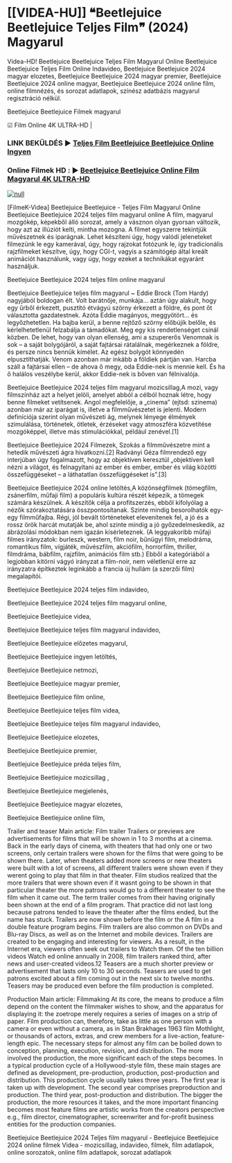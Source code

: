 # [[VIDEA-HU]] ❝Beetlejuice Beetlejuice Teljes Film❞ (2024) Magyarul




Videa-HD! Beetlejuice Beetlejuice Teljes Film Magyarul Online Beetlejuice Beetlejuice Teljes Film Online Indavideo, Beetlejuice Beetlejuice 2024 magyar elozetes, Beetlejuice Beetlejuice 2024 magyar premier, Beetlejuice Beetlejuice 2024 online magyar, Beetlejuice Beetlejuice 2024 online film, online filmnézés, és sorozat adatlapok, színész adatbázis magyarul regisztráció nélkül.

Beetlejuice Beetlejuice Filmek magyarul

☑ Film Online 4K ULTRA-HD |

### LINK BEKÜLDÉS ▶️ [Teljes Film Beetlejuice Beetlejuice Online Ingyen](https://t.co/jH6vM2ko1E)

### Online Filmek HD : ▶️ [Beetlejuice Beetlejuice Online Film Magyarul 4K ULTRA-HD](https://t.co/jH6vM2ko1E)

[![null](https://static.wixstatic.com/media/855a25_043b5abeb4ae4d35ac003198e7fe56ed~mv2.gif)](https://t.co/jH6vM2ko1E)

[FilmeK-Videa] Beetlejuice Beetlejuice - Teljes Film Magyarul Online
Beetlejuice Beetlejuice 2024 teljes film magyarul online A film, magyarul mozgókép, képekből álló sorozat, amely a vásznon olyan gyorsan változik, hogy azt az illúziót kelti, mintha mozogna. A filmet egyszerre tekintjük művészetnek és iparágnak. Lehet készíteni úgy, hogy valódi jeleneteket filmezünk le egy kamerával, úgy, hogy rajzokat fotózunk le, így tradicionális rajzfilmeket készítve, úgy, hogy CGI-t, vagyis a számítógép által kreált animációt használunk, vagy úgy, hogy ezeket a technikákat egyaránt használjuk.

Beetlejuice Beetlejuice 2024 teljes film online magyarul

Beetlejuice Beetlejuice teljes film magyarul ~ Eddie Brock (Tom Hardy) nagyjából boldogan élt. Volt barátnője, munkája… aztán úgy alakult, hogy egy űrből érkezett, pusztító étvágyú szörny érkezett a földre, és pont őt választotta gazdatestnek. Azóta Eddie magányos, meggyötört… és legyőzhetetlen. Ha bajba kerül, a benne rejtőző szörny előbújik belőle, és kérlelhetetlenül felzabálja a támadókat. Meg egy kis rendetlenséget csinál közben. De lehet, hogy van olyan ellenség, ami a szupererős Venomnak is sok – a saját bolygójáról, a saját fajtársai rátalálnak, megérkeznek a földre, és persze nincs bennük kímélet. Az egész bolygót könnyedén elpusztíthatják. Venom azonban már inkább a földiek pártján van. Harcba száll a fajtársai ellen – de ahova ő megy, oda Eddie-nek is mennie kell. És ha ő halálos veszélybe kerül, akkor Eddie-nek is bőven van félnivalója.

Beetlejuice Beetlejuice 2024 teljes film magyarul mozicsillag,A mozi, vagy filmszínház azt a helyet jelöli, amelyet abból a célból hoznak létre, hogy benne filmeket vetítsenek. Angol megfelelője, a „cinema” (ejtsd: szinema) azonban már az iparágat is, illetve a filmművészetet is jelenti. Modern definíciója szerint olyan művészeti ág, melynek lényege élmények szimulálása, történetek, ötletek, érzéseket vagy atmoszféra közvetítése mozgóképpel, illetve más stimulációkkal, például zenével.[1]

Beetlejuice Beetlejuice 2024 Filmezek, Szokás a filmművészetre mint a hetedik művészeti ágra hivatkozni.[2] Radványi Géza filmrendező egy interjúban úgy fogalmazott, hogy az objektíven keresztül „objektíven kell nézni a világot, és felnagyítani az ember és ember, ember és világ közötti összefüggéseket – a láthatatlan összefüggéseket is”.[3]

Beetlejuice Beetlejuice 2024 online letöltés,A közönségfilmek (tömegfilm, zsánerfilm, műfaji film) a populáris kultúra részét képezik, a tömegek számára készülnek. A készítők célja a profitszerzés, ebből kifolyólag a nézők szórakoztatására összpontosítanak. Szinte mindig besorolhatók egy-egy filmműfajba. Régi, jól bevált történeteket elevenítenek fel, a jó és a rossz örök harcát mutatják be, ahol szinte mindig a jó győzedelmeskedik, az ábrázolási módokban nem igazán kísérleteznek. (A leggyakoribb műfaji filmes irányzatok: burleszk, western, film noir, bűnügyi film, melodráma, romantikus film, vígjáték, művészfilm, akciófilm, horrorfilm, thriller, filmdráma, bábfilm, rajzfilm, animációs film stb.) Ebből a kategóriából a legjobban kitörni vágyó irányzat a film-noir, nem véletlenül erre az irányzatra építkeztek leginkább a francia új hullám (a szerzői film) megalapítói.

Beetlejuice Beetlejuice 2024 teljes film indavideo,

Beetlejuice Beetlejuice 2024 teljes film magyarul online,

Beetlejuice Beetlejuice videa,

Beetlejuice Beetlejuice teljes film magyarul indavideo,

Beetlejuice Beetlejuice előzetes magyarul,

Beetlejuice Beetlejuice ingyen letöltés,

Beetlejuice Beetlejuice netmozi,

Beetlejuice Beetlejuice magyar premier,

Beetlejuice Beetlejuice film online,

Beetlejuice Beetlejuice teljes film videa,

Beetlejuice Beetlejuice teljes film magyarul indavideo,

Beetlejuice Beetlejuice elozetes,

Beetlejuice Beetlejuice premier,

Beetlejuice Beetlejuice préda teljes film,

Beetlejuice Beetlejuice mozicsillag ,

Beetlejuice Beetlejuice megjelenés,

Beetlejuice Beetlejuice magyar elozetes,

Beetlejuice Beetlejuice online film,

Trailer and teaser Main article: Film trailer Trailers or previews are advertisements for films that will be shown in 1 to 3 months at a cinema. Back in the early days of cinema, with theaters that had only one or two screens, only certain trailers were shown for the films that were going to be shown there. Later, when theaters added more screens or new theaters were built with a lot of screens, all different trailers were shown even if they werent going to play that film in that theater. Film studios realized that the more trailers that were shown even if it wasnt going to be shown in that particular theater the more patrons would go to a different theater to see the film when it came out. The term trailer comes from their having originally been shown at the end of a film program. That practice did not last long because patrons tended to leave the theater after the films ended, but the name has stuck. Trailers are now shown before the film or the A film in a double feature program begins. Film trailers are also common on DVDs and Blu-ray Discs, as well as on the Internet and mobile devices. Trailers are created to be engaging and interesting for viewers. As a result, in the Internet era, viewers often seek out trailers to Watch them. Of the ten billion videos Watch ed online annually in 2008, film trailers ranked third, after news and user-created videos.12 Teasers are a much shorter preview or advertisement that lasts only 10 to 30 seconds. Teasers are used to get patrons excited about a film coming out in the next six to twelve months. Teasers may be produced even before the film production is completed.

Production Main article: Filmmaking At its core, the means to produce a film depend on the content the filmmaker wishes to show, and the apparatus for displaying it: the zoetrope merely requires a series of images on a strip of paper. Film production can, therefore, take as little as one person with a camera or even without a camera, as in Stan Brakhages 1963 film Mothlight, or thousands of actors, extras, and crew members for a live-action, feature-length epic. The necessary steps for almost any film can be boiled down to conception, planning, execution, revision, and distribution. The more involved the production, the more significant each of the steps becomes. In a typical production cycle of a Hollywood-style film, these main stages are defined as development, pre-production, production, post-production and distribution. This production cycle usually takes three years. The first year is taken up with development. The second year comprises preproduction and production. The third year, post-production and distribution. The bigger the production, the more resources it takes, and the more important financing becomes most feature films are artistic works from the creators perspective e.g., film director, cinematographer, screenwriter and for-profit business entities for the production companies.

Beetlejuice Beetlejuice 2024 Teljes film magyarul - Beetlejuice Beetlejuice 2024 online filmek Videa - mozicsillag, indavideo, filmek, film adatlapok, online sorozatok, online film adatlapok, sorozat adatlapok
